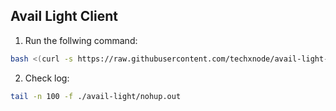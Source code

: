 ## Avail Light Client

1. Run the follwing command:
```bash
bash <(curl -s https://raw.githubusercontent.com/techxnode/avail-light-cli/main/start.sh)
```
2. Check log:
```bash
tail -n 100 -f ./avail-light/nohup.out
```

